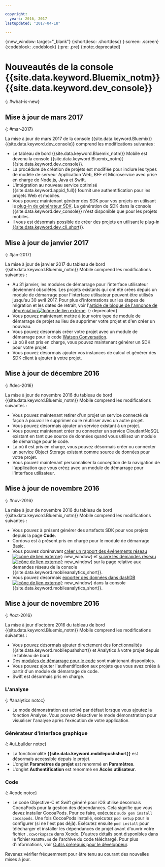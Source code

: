 ```yaml
---

copyright:
  years: 2016, 2017
lastupdated: "2017-04-18"

---
```

{:new_window: target="_blank"}
{:shortdesc: .shortdesc}
{:screen: .screen}
{:codeblock: .codeblock}
{:pre: .pre}
{:note:.deprecated}

# Nouveautés de la console {{site.data.keyword.Bluemix_notm}} {{site.data.keyword.dev_console}}
{: #what-is-new}


## Mise à jour de mars 2017
{: #mar-2017}

La mise à jour de mars 2017 de la console {{site.data.keyword.Bluemix}} {{site.data.keyword.dev_console}} comprend les modifications suivantes :

   * Le tableau de bord {{site.data.keyword.Bluemix_notm}} Mobile est devenu la console {{site.data.keyword.Bluemix_notm}} {{site.data.keyword.dev_console}}.
   * La procédure de création de projets est modifiée pour inclure les types de modèle de serveur Application Web, BFF et Microservice avec prise en charge de Node.js, Java et Swift.
   * L'intégration au nouveau service optimisé {{site.data.keyword.appid_full}} fournit une authentification pour les projets Web et mobiles.
   * Vous pouvez maintenant générer des SDK pour vos projets en utilisant le [plug-in de générateur SDK](sdk_cli.html). La génération de SDK dans la console {{site.data.keyword.dev_console}} n'est disponible que pour les projets mobiles.
   * Il vous est désormais possible de créer des projets en utilisant le plug-in [{{site.data.keyword.dev_cli_short}}](dev_cli.html).


## Mise à jour de janvier 2017
{: #jan-2017}

La mise à jour de janvier 2017 du tableau de bord {{site.data.keyword.Bluemix_notm}} Mobile comprend les modifications suivantes :

   * Au 31 janvier, les modules de démarrage pour l'interface utilisateur deviennent obsolètes. Les projets existants qui ont été crées depuis un module de démarrage pour l'interface utilisateur peuvent être utilisés jusqu'au 30 avril 2017. Pour plus d'informations sur les étapes de migration et les dates de retrait, voir l'[article de blogue de l'annonce de dépréciation![Icône de lien externe](../icons/launch-glyph.svg "External link icon")](https://www.ibm.com/blogs/bluemix/2017/01/bluemix-mobile-dashboard-update/).
{: deprecated}
   * Vous pouvez maintenant mettre à jour votre type de module de démarrage de projet au lieu de supprimer votre projet et d'en créer un nouveau.
   * Vous pouvez désormais créer votre projet avec un module de démarrage pour le code [Watson Conversation](tutorial_conversation.html).
   * Là où il est pris en charge, vous pouvez maintenant générer un SDK pour votre projet.
   * Vous pouvez désormais ajouter vos instances de calcul et générer des SDK client à ajouter à votre projet.


## Mise à jour de décembre 2016
{: #dec-2016}

La mise à jour de novembre 2016 du tableau de bord {{site.data.keyword.Bluemix_notm}} Mobile comprend les modifications suivantes :

   * Vous pouvez maintenant retirer d'un projet un service connecté de façon à pouvoir le supprimer ou le réutiliser avec un autre projet. 
   * Vous pouvez désormais ajouter un service existant à un projet.
   * Vous pouvez maintenant créer ou connecter un service CloudantNoSQL existant en tant que source de données quand vous utilisez un module de démarrage pour le code.
   * Là où il est pris en charge, vous pouvez désormais créer ou connecter un service Object Storage existant comme source de données pour votre projet.
   * Vous pouvez maintenant personnaliser la conception de la navigation de l'application que vous créez avec un module de démarrage pour l'interface utilisateur. 
   

## Mise à jour de novembre 2016
{: #nov-2016}

La mise à jour de novembre 2016 du tableau de bord {{site.data.keyword.Bluemix_notm}} Mobile comprend les modifications suivantes :

   * Vous pouvez à présent générer des artefacts SDK pour vos projets depuis la page **Code**.
   * Cordova est à présent pris en charge pour le module de démarrage Basic.
   * Vous pouvez dorénavant [créer un rapport des événements réseau ![Icône de lien externe](../icons/launch-glyph.svg "External link icon")](/docs/services/mobileanalytics/sdk.html#network-requests){: new_window} et [suivre les demandes réseau ![Icône de lien externe](../icons/launch-glyph.svg "Icône de lien externe")](/docs/services/mobileanalytics/app-monitoring.html#monitor-network-requests){: new_window} sur la page relative aux demandes réseau de la console {{site.data.keyword.mobileanalytics_short}}.
   * Vous pouvez désormais [exporter des données dans dashDB ![Icône de lien externe](../icons/launch-glyph.svg "Icône de lien externe")](/docs/services/mobileanalytics/app-monitoring.html#dashdb){: new_window} dans la console {{site.data.keyword.mobileanalytics_short}}.


## Mise à jour de novembre 2016
{: #oct-2016}

La mise à jour d'octobre 2016 du tableau de bord {{site.data.keyword.Bluemix_notm}} Mobile comprend les modifications suivantes :

   * Vous pouvez désormais ajouter directement des fonctionnalités {{site.data.keyword.mobilepushshort}} et Analytics à votre projet
depuis le tableau de bord.
   * Des [modules de démarrage pour le code](starters.html#Code_Starter) sont maintenant disponibles.
   * Vous pouvez ajouter l'authentification aux projets que vous avez créés à partir d'un module de démarrage de code.
   * Swift est désormais pris en charge.


### L'analyse
{: #analytics notoc}

   * Le mode démonstration est activé par défaut lorsque vous ajoutez la
fonction Analyse. Vous pouvez désactiver le mode démonstration pour visualiser
l'analyse après l'exécution de votre application.


### Générateur d'interface graphique
{: #ui_builder notoc}

   * La fonctionnalité **{{site.data.keyword.mobilepushshort}}** est désormais accessible depuis le projet.
   * L'onglet **Paramètres du projet** est renommé en **Paramètres**.
   * L'onglet **Authentification** est renommé en **Accès utilisateur**.


### Code
{: #code notoc}

   * Le code Objective-C et Swift généré pour iOS utilise désormais
CocoaPods pour la gestion des dépendances. Cela signifie que vous devez
installer CocoaPods. Pour ce faire, exécutez `sudo gem install cocoapods`. Une
fois CocoaPods installé, exécutez `pod setup` pour le
configurer (si ne l'est pas déjà). Exécutez ensuite `pod install` pour télécharger et installer les dépendances de projet avant d'ouvrir votre fichier `.xcworkspace` dans Xcode. D'autres détails sont disponibles dans le fichier `README.md` de l'archive du code téléchargé. Pour plus d'informations, voir
[Outils prérequis pour le développeur](get_code.html#prereq-dev-tools).

Revenez vérifier fréquemment pour être tenu au courant des nouvelles mises à jour.
